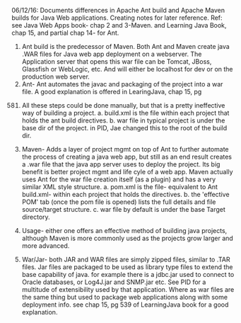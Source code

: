 06/12/16:  Documents differences in Apache Ant build and Apache Maven builds for Java Web applications. Creating notes for later 
reference.
	Ref: see Java Web Apps book- chap 2 and 3-Maven. and Learning Java Book, chap 15, and partial chap 14- for Ant.
	
1) Ant build is the predecessor of Maven.  Both Ant and Maven create java .WAR files for Java web app deployment on a webserver.  The Application server that opens this war file can be Tomcat, JBoss, Glassfish or WebLogic, etc.  And will either be localhost for dev or on the production  web server.
2) Ant- Ant automates the javac and packaging of the project into a war file.  A good explanation is offered in LearingJava, chap 15, pg
  581.  All these steps could be done manually, but that is a pretty ineffective way of building a project.
    a.  build.xml is the file within each project that holds the ant build directives.
    b.  war file in typical project is under the base dir of the project.  in PID, Jae changed this to the root of the build dir.
3) Maven- Adds a layer of project mgmt on top of Ant to further automate the process of creating a java web app, but still as an end 
  result creates a .war file that the java app server uses to deploy the project. Its big benefit is better project mgmt and life cyle
  of a web app. Maven actually uses Ant for the war file creation itself (as a plugin) and has a very similar XML style structure.
    a.  pom.xml is the file- equivalent to Ant build.xml- within each project that holds the directives.
    b.  the 'effective POM' tab (once the pom file is opened) lists the full details and file source/target structure.
    c.  war file by default is under the base Target directory.
4) Usage- either one offers an effective method of building java projects, although Maven is more commonly used as the projects grow
  larger and more advanced.
  
5) War/Jar-  both JAR and WAR files are simply zipped files, similar to .TAR files.  Jar files are packaged to be used as library type files to extend the 
base capability of java.  for example there is a jdbc.jar used to connect to Oracle databases, or Log4J.jar and SNMP.jar etc.  See 
PID for a multitude of extensibility used by that application.  Where as war files are the same thing but used to package web applications along with some deployment info. see chap 15, pg 539 of LearningJava book for a good explanation.